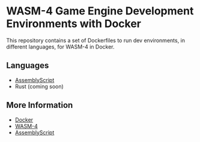 # WASM-4 Game Engine Development Environments with Docker

This repository contains a set of Dockerfiles to run dev environments, in different languages, for WASM-4 in Docker.

## Languages

- [AssemblyScript](https://github.com/philboiv1n/wasm4-docker/tree/main/AssemblyScript)
- Rust (coming soon)

## More Information

- [Docker](https://www.docker.com/)
- [WASM-4](https://wasm4.org/)
- [AssemblyScript](https://www.assemblyscript.org/)
